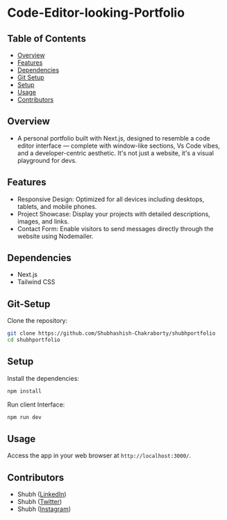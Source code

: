 # Code-Editor-looking-Portfolio


## Table of Contents

- [Overview](#Overview)
- [Features](#features)
- [Dependencies](#dependencies)
- [Git Setup](#Git-Setup)
- [Setup](#Setup)
- [Usage](#usage)
- [Contributors](#contributors)

## Overview

- A personal portfolio built with Next.js, designed to resemble a code editor interface — complete with window-like sections, Vs Code vibes, and a developer-centric aesthetic. It's not just a website, it's a visual playground for devs.

## Features

- Responsive Design: Optimized for all devices including desktops, tablets, and mobile phones.
- Project Showcase: Display your projects with detailed descriptions, images, and links.
- Contact Form: Enable visitors to send messages directly through the website using Nodemailer.

## Dependencies

- Next.js
- Tailwind CSS

## Git-Setup

Clone the repository:

```bash
git clone https://github.com/Shubhashish-Chakraborty/shubhportfolio
cd shubhportfolio
```
## Setup

Install the dependencies:
```bash
npm install
```

Run client Interface:
```bash
npm run dev
```

## Usage

Access the app in your web browser at `http://localhost:3000/`.

## Contributors

- Shubh ([LinkedIn](https://www.linkedin.com/in/Shubhashish-Chakraborty/))
- Shubh ([Twitter](https://x.com/__Shubhashish__))
- Shubh ([Instagram](https://www.instagram.com/___shubhashish___))